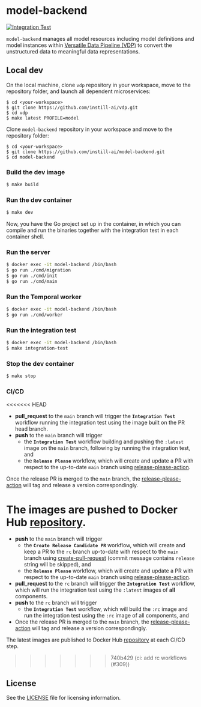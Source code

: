 # model-backend

[![Integration Test](https://github.com/instill-ai/model-backend/actions/workflows/integration-test.yml/badge.svg)](https://github.com/instill-ai/model-backend/actions/workflows/integration-test.yml)

`model-backend` manages all model resources including model definitions and model instances within [Versatile Data Pipeline (VDP)](https://github.com/instill-ai/vdp) to convert the unstructured data to meaningful data representations.

## Local dev

On the local machine, clone `vdp` repository in your workspace, move to the repository folder, and launch all dependent microservices:
```
$ cd <your-workspace>
$ git clone https://github.com/instill-ai/vdp.git
$ cd vdp
$ make latest PROFILE=model
```

Clone `model-backend` repository in your workspace and move to the repository folder:
```
$ cd <your-workspace>
$ git clone https://github.com/instill-ai/model-backend.git
$ cd model-backend
```

### Build the dev image

```bash
$ make build
```

### Run the dev container

```bash
$ make dev
```

Now, you have the Go project set up in the container, in which you can compile and run the binaries together with the integration test in each container shell.

### Run the server

```bash
$ docker exec -it model-backend /bin/bash
$ go run ./cmd/migration
$ go run ./cmd/init
$ go run ./cmd/main
```

### Run the Temporal worker

```bash
$ docker exec -it model-backend /bin/bash
$ go run ./cmd/worker
```

### Run the integration test

``` bash
$ docker exec -it model-backend /bin/bash
$ make integration-test
```

### Stop the dev container

```bash
$ make stop
```

### CI/CD

<<<<<<< HEAD
- **pull_request** to the `main` branch will trigger the **`Integration Test`** workflow running the integration test using the image built on the PR head branch.
- **push** to the `main` branch will trigger
  - the **`Integration Test`** workflow building and pushing the `:latest` image on the `main` branch, following by running the integration test, and
  - the **`Release Please`** workflow, which will create and update a PR with respect to the up-to-date `main` branch using [release-please-action](https://github.com/google-github-actions/release-please-action).

Once the release PR is merged to the `main` branch, the [release-please-action](https://github.com/google-github-actions/release-please-action) will tag and release a version correspondingly.

The images are pushed to Docker Hub [repository](https://hub.docker.com/r/instill/model-backend).
=======
- **push** to the `main` branch will trigger
  - the **`Create Release Candidate PR`** workflow, which will create and keep a PR to the `rc` branch up-to-date with respect to the `main` branch using [create-pull-request](github.com/peter-evans/create-pull-request) (commit message contains `release` string will be skipped), and
  - the **`Release Please`** workflow, which will create and update a PR with respect to the up-to-date `main` branch using [release-please-action](https://github.com/google-github-actions/release-please-action).
- **pull_request** to the `rc` branch will trigger the **`Integration Test`** workflow, which will run the integration test using the `:latest` images of **all** components.
- **push** to the `rc` branch will trigger
  - the **`Integration Test`** workflow, which will build the `:rc` image and run the integration test using the `:rc` image of all components, and
- Once the release PR is merged to the `main` branch, the [release-please-action](https://github.com/google-github-actions/release-please-action) will tag and release a version correspondingly.

The latest images are published to Docker Hub [repository](https://hub.docker.com/r/instill/model-backend) at each CI/CD step.
>>>>>>> 740b429 (ci: add rc workflows (#309))

## License

See the [LICENSE](./LICENSE) file for licensing information.
